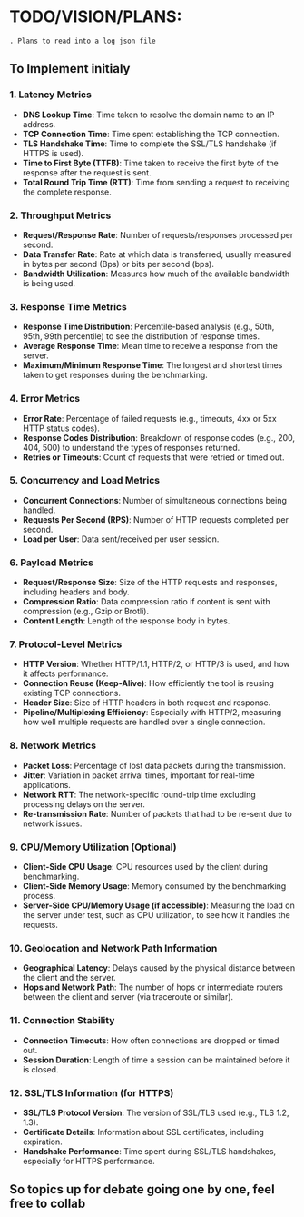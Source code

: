 # TODO/VISION/PLANS:
    . Plans to read into a log json file

## To Implement initialy
### 1. **Latency Metrics**

- **DNS Lookup Time**: Time taken to resolve the domain name to an IP address.
- **TCP Connection Time**: Time spent establishing the TCP connection.
- **TLS Handshake Time**: Time to complete the SSL/TLS handshake (if HTTPS is used).
- **Time to First Byte (TTFB)**: Time taken to receive the first byte of the response after the request is sent.
- **Total Round Trip Time (RTT)**: Time from sending a request to receiving the complete response.

### 2. **Throughput Metrics**

- **Request/Response Rate**: Number of requests/responses processed per second.
- **Data Transfer Rate**: Rate at which data is transferred, usually measured in bytes per second (Bps) or bits per second (bps).
- **Bandwidth Utilization**: Measures how much of the available bandwidth is being used.

### 3. **Response Time Metrics**

- **Response Time Distribution**: Percentile-based analysis (e.g., 50th, 95th, 99th percentile) to see the distribution of response times.
- **Average Response Time**: Mean time to receive a response from the server.
- **Maximum/Minimum Response Time**: The longest and shortest times taken to get responses during the benchmarking.

### 4. **Error Metrics**

- **Error Rate**: Percentage of failed requests (e.g., timeouts, 4xx or 5xx HTTP status codes).
- **Response Codes Distribution**: Breakdown of response codes (e.g., 200, 404, 500) to understand the types of responses returned.
- **Retries or Timeouts**: Count of requests that were retried or timed out.

### 5. **Concurrency and Load Metrics**

- **Concurrent Connections**: Number of simultaneous connections being handled.
- **Requests Per Second (RPS)**: Number of HTTP requests completed per second.
- **Load per User**: Data sent/received per user session.

### 6. **Payload Metrics**

- **Request/Response Size**: Size of the HTTP requests and responses, including headers and body.
- **Compression Ratio**: Data compression ratio if content is sent with compression (e.g., Gzip or Brotli).
- **Content Length**: Length of the response body in bytes.

### 7. **Protocol-Level Metrics**

- **HTTP Version**: Whether HTTP/1.1, HTTP/2, or HTTP/3 is used, and how it affects performance.
- **Connection Reuse (Keep-Alive)**: How efficiently the tool is reusing existing TCP connections.
- **Header Size**: Size of HTTP headers in both request and response.
- **Pipeline/Multiplexing Efficiency**: Especially with HTTP/2, measuring how well multiple requests are handled over a single connection.

### 8. **Network Metrics**

- **Packet Loss**: Percentage of lost data packets during the transmission.
- **Jitter**: Variation in packet arrival times, important for real-time applications.
- **Network RTT**: The network-specific round-trip time excluding processing delays on the server.
- **Re-transmission Rate**: Number of packets that had to be re-sent due to network issues.

### 9. **CPU/Memory Utilization (Optional)**

- **Client-Side CPU Usage**: CPU resources used by the client during benchmarking.
- **Client-Side Memory Usage**: Memory consumed by the benchmarking process.
- **Server-Side CPU/Memory Usage (if accessible)**: Measuring the load on the server under test, such as CPU utilization, to see how it handles the requests.

### 10. **Geolocation and Network Path Information**

- **Geographical Latency**: Delays caused by the physical distance between the client and the server.
- **Hops and Network Path**: The number of hops or intermediate routers between the client and server (via traceroute or similar).

### 11. **Connection Stability**

- **Connection Timeouts**: How often connections are dropped or timed out.
- **Session Duration**: Length of time a session can be maintained before it is closed.

### 12. **SSL/TLS Information (for HTTPS)**

- **SSL/TLS Protocol Version**: The version of SSL/TLS used (e.g., TLS 1.2, 1.3).
- **Certificate Details**: Information about SSL certificates, including expiration.
- **Handshake Performance**: Time spent during SSL/TLS handshakes, especially for HTTPS performance.

## So topics up for debate going one by one, feel free to collab